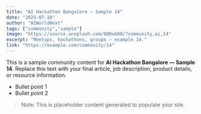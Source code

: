 ```yaml
---
title: "AI Hackathon Bangalore — Sample 14"
date: "2025-07-18"
author: "AIWorldNext"
tags: ["community","sample"]
image: "https://source.unsplash.com/800x600/?community,ai,14"
excerpt: "Meetups, hackathons, groups — example 14."
link: "https://example.com/community/14"
---
```


This is a sample community content for **AI Hackathon Bangalore — Sample 14**. Replace this text with your final article, job description, product details, or resource information.

- Bullet point 1
- Bullet point 2

> Note: This is placeholder content generated to populate your site.
